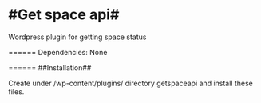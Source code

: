 
#Get space api#
=============

Wordpress plugin for getting space status

======
Dependencies: None

======
##Installation##

Create under /wp-content/plugins/ directory getspaceapi and install these files.
